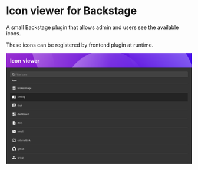# Icon viewer for Backstage

A small Backstage plugin that allows admin and users see the available icons.

These icons can be registered by frontend plugin at runtime.

![Screenshot of the Icon viewer plugin](./screenshot.png)
